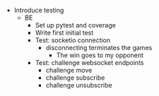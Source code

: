 - Introduce testing
  - BE
    - Set up pytest and coverage
    - Write first initial test
    * Test: socketio connection
      - disconnecting terminates the games
        - The win goes to my opponent
    * Test: challenge websocket endpoints
      - challenge move
      - challenge subscribe
      - challenge unsubscribe
